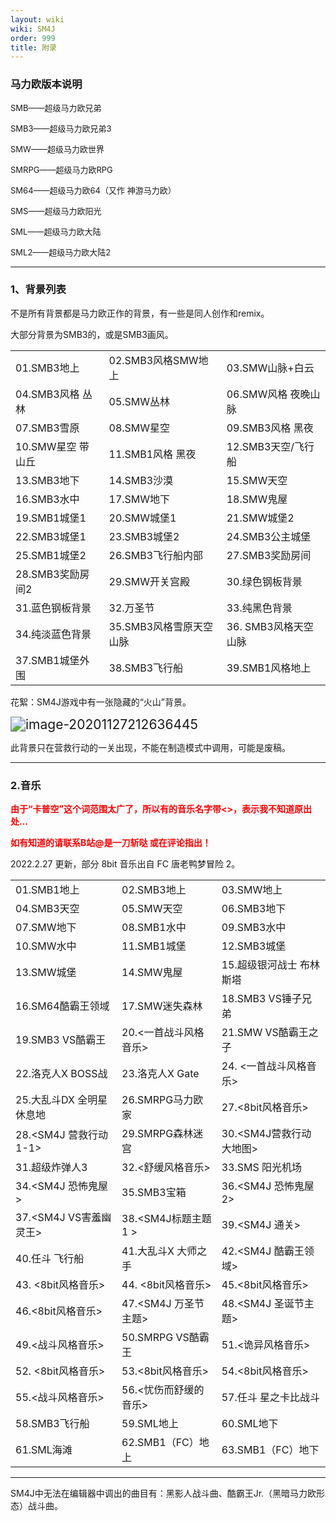 ```yaml
---
layout: wiki
wiki: SM4J
order: 999
title: 附录
---
```


### 马力欧版本说明

<font size=2>SMB——超级马力欧兄弟</font>

<font size=2>SMB3——超级马力欧兄弟3</font>

<font size=2>SMW——超级马力欧世界</font>

<font size=2>SMRPG——超级马力欧RPG</font>

<font size=2>SM64——超级马力欧64（又作 神游马力欧）</font>

<font size=2>SMS——超级马力欧阳光</font>

<font size=2>SML——超级马力欧大陆</font>

<font size=2>SML2——超级马力欧大陆2</font>

---

### 1、背景列表

 不是所有背景都是马力欧正作的背景，有一些是同人创作和remix。

大部分背景为SMB3的，或是SMB3画风。

|                   |                         |                      |
| ----------------- | ----------------------- | -------------------- |
| 01.SMB3地上       | 02.SMB3风格SMW地上      | 03.SMW山脉+白云      |
| 04.SMB3风格 丛林  | 05.SMW丛林              | 06.SMW风格 夜晚山脉  |
| 07.SMB3雪原       | 08.SMW星空              | 09.SMB3风格 黑夜     |
| 10.SMW星空 带山丘 | 11.SMB1风格 黑夜        | 12.SMB3天空/飞行船   |
| 13.SMB3地下       | 14.SMB3沙漠             | 15.SMW天空           |
| 16.SMB3水中       | 17.SMW地下              | 18.SMW鬼屋           |
| 19.SMB1城堡1      | 20.SMW城堡1             | 21.SMW城堡2          |
| 22.SMB3城堡1      | 23.SMB3城堡2            | 24.SMB3公主城堡      |
| 25.SMB1城堡2      | 26.SMB3飞行船内部       | 27.SMB3奖励房间      |
| 28.SMB3奖励房间2  | 29.SMW开关宫殿          | 30.绿色钢板背景      |
| 31.蓝色钢板背景   | 32.万圣节               | 33.纯黑色背景        |
| 34.纯淡蓝色背景   | 35.SMB3风格雪原天空山脉 | 36. SMB3风格天空山脉 |
| 37.SMB1城堡外围   | 38.SMB3飞行船           | 39.SMB1风格地上      |

花絮：SM4J游戏中有一张隐藏的“火山”背景。

<img src="https://www.helloimg.com/images/2020/12/06/image-20201127212636445cd31742c38812629.png" alt="image-20201127212636445" style="zoom:150%;" />

此背景只在营救行动的一关出现，不能在制造模式中调用，可能是废稿。

------

### 2.音乐

**<font color=ff00>由于“卡普空”这个词范围太广了，所以有的音乐名字带<>，表示我不知道原出处…</font>**

**<font color=ff00>如有知道的请联系B站@是一刀斩哒 或在评论指出！</font>**

2022.2.27 更新，部分 8bit 音乐出自 FC 唐老鸭梦冒险 2。

|                         |                        |                         |
| ----------------------- | ---------------------- | ----------------------- |
| 01.SMB1地上             | 02.SMB3地上            | 03.SMW地上              |
| 04.SMB3天空             | 05.SMW天空             | 06.SMB3地下             |
| 07.SMW地下              | 08.SMB1水中            | 09.SMB3水中             |
| 10.SMW水中              | 11.SMB1城堡            | 12.SMB3城堡             |
| 13.SMW城堡              | 14.SMW鬼屋             | 15.超级银河战士 布林斯塔   |
| 16.SM64酷霸王领域       | 17.SMW迷失森林         | 18.SMB3 VS锤子兄弟      |
| 19.SMB3 VS酷霸王        | 20.<一首战斗风格音乐>  | 21.SMW VS酷霸王之子     |
| 22.洛克人X BOSS战 | 23.洛克人X Gate | 24. <一首战斗风格音乐>  |
| 25.大乱斗DX 全明星休息地 | 26.SMRPG马力欧家       | 27.<8bit风格音乐>       |
| 28.<SM4J 营救行动1-1>   | 29.SMRPG森林迷宫       | 30.<SM4J营救行动大地图> |
| 31.超级炸弹人3      | 32.<舒缓风格音乐>      | 33.SMS 阳光机场         |
| 34.<SM4J 恐怖鬼屋>      | 35.SMB3宝箱            | 36.<SM4J 恐怖鬼屋2>     |
| 37.<SM4J VS害羞幽灵王>  | 38.<SM4J标题主题1 >    | 39.<SM4J 通关>          |
| 40.任斗 飞行船          | 41.大乱斗X 大师之手 | 42.<SM4J 酷霸王领域>    |
| 43. <8bit风格音乐>      | 44. <8bit风格音乐>     | 45.<8bit风格音乐>       |
| 46.<8bit风格音乐>       | 47.<SM4J 万圣节主题>   | 48.<SM4J 圣诞节主题>    |
| 49.<战斗风格音乐>       | 50.SMRPG VS酷霸王      | 51.<诡异风格音乐>       |
| 52. <8bit风格音乐>      | 53.<8bit风格音乐>      | 54.<8bit风格音乐>       |
| 55.<战斗风格音乐>       | 56.<忧伤而舒缓的音乐>  | 57.任斗 星之卡比战斗 |
| 58.SMB3飞行船           | 59.SML地上             | 60.SML地下              |
| 61.SML海滩              | 62.SMB1（FC）地上      | 63.SMB1（FC）地下       |

------

SM4J中无法在编辑器中调出的曲目有：黑影人战斗曲、酷霸王Jr.（黑暗马力欧形态）战斗曲。
